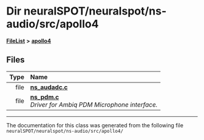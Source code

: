 

# Dir neuralSPOT/neuralspot/ns-audio/src/apollo4



[**FileList**](files.md) **>** [**apollo4**](dir_9e4df1ce7893b775eb3c7fcb555505ab.md)












## Files

| Type | Name |
| ---: | :--- |
| file | [**ns\_audadc.c**](ns__audadc_8c.md) <br> |
| file | [**ns\_pdm.c**](apollo4_2ns__pdm_8c.md) <br>_Driver for Ambiq PDM Microphone interface._  |



























































------------------------------
The documentation for this class was generated from the following file `neuralSPOT/neuralspot/ns-audio/src/apollo4/`

